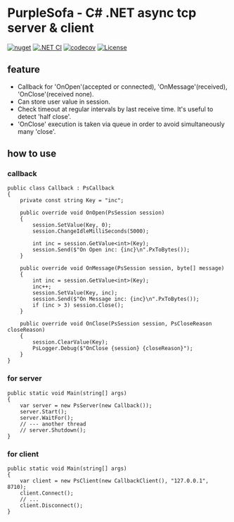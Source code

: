 # PurpleSofa - C# .NET async tcp server & client

[![nuget](https://badgen.net/nuget/v/PurpleSofa/latest)](https://badgen.net/nuget/v/PurpleSofa/latest)
[![.NET CI](https://github.com/shigenobu/PurpleSofa/actions/workflows/ci.yaml/badge.svg?branch=develop)](https://github.com/shigenobu/PurpleSofa/actions/workflows/ci.yaml)
[![codecov](https://codecov.io/gh/shigenobu/PurpleSofa/branch/develop/graph/badge.svg?token=RNH9EOC8JF)](https://codecov.io/gh/shigenobu/PurpleSofa)
[![License](https://img.shields.io/badge/License-Apache%202.0-blue.svg)](https://opensource.org/licenses/Apache-2.0)

## feature

* Callback for 'OnOpen'(accepted or connected), 'OnMessage'(received), 'OnClose'(received none).
* Can store user value in session.
* Check timeout at regular intervals by last receive time. It's useful to detect 'half close'.
* 'OnClose' execution is taken via queue in order to avoid simultaneously many 'close'.

## how to use

### callback

    public class Callback : PsCallback
    {
        private const string Key = "inc";
        
        public override void OnOpen(PsSession session)
        {
            session.SetValue(Key, 0);
            session.ChangeIdleMilliSeconds(5000);

            int inc = session.GetValue<int>(Key);
            session.Send($"On Open inc: {inc}\n".PxToBytes());
        }

        public override void OnMessage(PsSession session, byte[] message)
        {
            int inc = session.GetValue<int>(Key);
            inc++;
            session.SetValue(Key, inc);
            session.Send($"On Message inc: {inc}\n".PxToBytes());
            if (inc > 3) session.Close();
        }

        public override void OnClose(PsSession session, PsCloseReason closeReason)
        {
            session.ClearValue(Key);
            PsLogger.Debug($"OnClose {session} {closeReason}");
        }
    }

### for server

    public static void Main(string[] args)
    {
        var server = new PsServer(new Callback());
        server.Start();
        server.WaitFor();
        // --- another thread
        // server.Shutdown();
    }

### for client

    public static void Main(string[] args)
    {
        var client = new PsClient(new CallbackClient(), "127.0.0.1", 8710);
        client.Connect();
        // ...
        client.Disconnect();
    }
